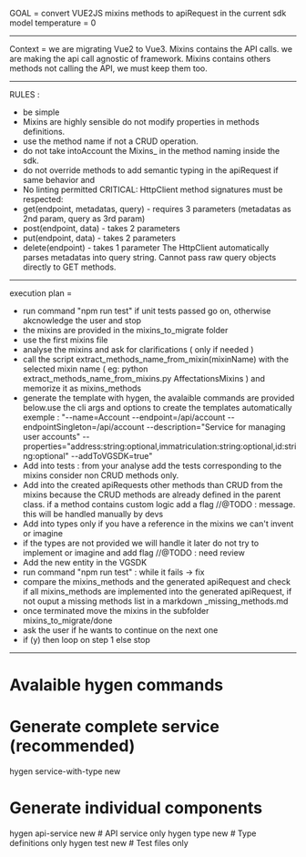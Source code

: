 GOAL = convert VUE2JS mixins methods to apiRequest in the current sdk
model temperature = 0
___

Context = we are migrating Vue2 to Vue3. Mixins contains the API calls. we are making the api call agnostic of framework. Mixins contains others methods not calling the API, we must keep them too.
___

RULES :
- be simple 
- Mixins are highly sensible do not modify properties in methods definitions. 
- use the method name if not a CRUD operation. 
- do not take intoAccount the <entity>Mixins_ in the method naming inside the sdk. 
- do not override methods to add semantic typing in the apiRequest if same behavior and 
- No linting permitted
CRITICAL: HttpClient method signatures must be respected:
- get(endpoint, metadatas, query) - requires 3 parameters (metadatas as 2nd param, query as 3rd param)
- post(endpoint, data) - takes 2 parameters
- put(endpoint, data) - takes 2 parameters
- delete(endpoint) - takes 1 parameter
The HttpClient automatically parses metadatas into query string. Cannot pass raw query objects directly to GET methods.

___

execution plan = 
- run command "npm run test" if unit tests passed go on, otherwise akcnowledge the user and stop
- the mixins are provided in the mixins_to_migrate folder
- use the first mixins file
- analyse the mixins and ask for clarifications ( only if needed )
- call the script extract_methods_name_from_mixin(mixinName) with the selected mixin name ( eg: python extract_methods_name_from_mixins.py AffectationsMixins ) and memorize it as mixins_methods
- generate the template with hygen, the avalaible commands are provided below.use the cli args and options to create the templates automatically exemple : "--name=Account --endpoint=/api/account --endpointSingleton=/api/account --description="Service for managing user accounts" --properties="address:string:optional,immatriculation:string:optional,id:string:optional" --addToVGSDK=true"
- Add into tests : from your analyse add the tests corresponding to the mixins consider non CRUD methods only. 
- Add into the created apiRequests other methods than CRUD from the mixins because the CRUD methods are already defined in the parent class. if a method contains custom logic add a flag //@TODO : message. this will be handled manually by devs
- Add into types only if you have a reference in the mixins we can't invent or imagine
- if the types are not provided we will handle it later do not try to implement or imagine and add flag //@TODO : need review 
- Add the new entity in the VGSDK
- run command "npm run test" : while it fails -> fix
- compare  the mixins_methods and the generated apiRequest and check if all mixins_methods are implemented into the generated apiRequest, if not ouput a missing methods list in a markdown <mixinsName>_missing_methods.md
- once terminated move the mixins in the subfolder mixins_to_migrate/done
- ask the user if he wants to continue on the next one
- if (y) then loop on step 1 else stop 


___

# Avalaible hygen commands

# Generate complete service (recommended)
hygen service-with-type new

# Generate individual components
hygen api-service new    # API service only
hygen type new          # Type definitions only
hygen test new          # Test files only